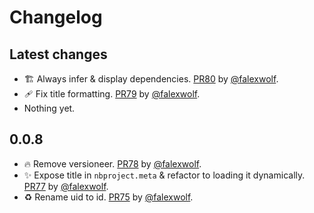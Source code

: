 # Changelog

## Latest changes

- :building_construction: Always infer & display dependencies. [PR80](https://github.com/laminlabs/nbproject/pull/80) by [@falexwolf](https://github.com/falexwolf).
- :adhesive_bandage: Fix title formatting. [PR79](https://github.com/laminlabs/nbproject/pull/79) by [@falexwolf](https://github.com/falexwolf).
- Nothing yet.

## 0.0.8

- :fire: Remove versioneer. [PR78](https://github.com/laminlabs/nbproject/pull/78) by [@falexwolf](https://github.com/falexwolf).
- :sparkles: Expose title in `nbproject.meta` & refactor to loading it dynamically. [PR77](https://github.com/laminlabs/nbproject/pull/77) by [@falexwolf](https://github.com/falexwolf).
- :recycle: Rename uid to id. [PR75](https://github.com/laminlabs/nbproject/pull/75) by [@falexwolf](https://github.com/falexwolf).
